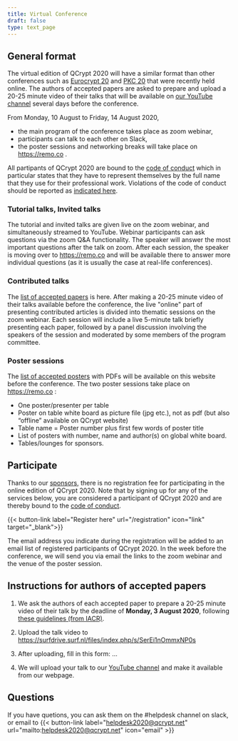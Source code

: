 ```yaml
---
title: Virtual Conference
draft: false
type: text_page
---
```


## General format
The virtual edition of QCrypt 2020 will have a similar format than  other conferences such as [Eurocrypt 20](https://eurocrypt.iacr.org/2020/) and [PKC 20](https://pkc.iacr.org/2020/) that were recently held online. The authors of accepted papers are asked to prepare and upload a 20-25 minute video of their talks that will be available on [our YouTube channel](https://www.youtube.com/channel/UClpn9CxuZPHw3nzhdv0m3Hw) several days before the conference.

From Monday, 10 August to Friday, 14 August 2020,
- the main program of the conference takes place as zoom webinar,
- participants can talk to each other on Slack,
- the poster sessions and networking breaks will take place on https://remo.co .

All partipants of QCrypt 2020 are bound to the [code of conduct](/code-of-conduct-online) which in particular states that they have to represent themselves by the full name that they use for their professional work. Violations of the code of conduct should be reported as [indicated here](/code-of-conduct-online).

### Tutorial talks, Invited talks
The tutorial and invited talks are given live on the zoom webinar, and simultaneously streamed to YouTube. Webinar participants can ask questions via the zoom Q&A functionality. The speaker will answer the most important questions after the talk on zoom. After each session, the speaker is moving over to https://remo.co and will be available there to answer more individual questions (as it is usually the case at real-life conferences).

### Contributed talks
The [list of accepted papers](/accepted-papers) is here. After making a 20-25 minute video of their talks available before the conference, the live "online" part of presenting contributed articles is divided into thematic sessions on the zoom webinar. Each session will include a live 5-minute talk briefly presenting each paper, followed by a panel discussion involving the speakers of the session and moderated by some members of the program committee.

### Poster sessions
The [list of accepted posters](/accepted-papers) with PDFs will be available on this website before the conference. The two poster sessions take place on https://remo.co :
- One poster/presenter per table
- Poster on table white board as picture file (jpg etc.), not as pdf (but also “offline” available on QCrypt website)
- Table name = Poster number plus first few words of poster title
- List of posters with number, name and author(s) on global white board.
- Tables/lounges for sponsors.


## Participate
Thanks to our [sponsors](/partners), there is no registration fee for participating in the online edition of QCrypt 2020. Note that by signing up for any of the services below, you are considered a participant of QCrypt 2020 and are thereby bound to the [code of conduct](/code-of-conduct-online).

{{< button-link label="Register here" url="/registration" icon="link" target="_blank">}}

The email address you indicate during the registration will be added to an email list of registered participants of QCrypt 2020.
In the week before the conference, we will send you via email the links to the zoom webinar and the venue of the poster session.


## Instructions for authors of accepted papers
1. We ask the authors of each accepted paper to prepare a 20-25 minute video of their talk by the deadline of **Monday, 3 August 2020**, following <a href="https://iacr.org/videos/guidelines.html" target="_blank">these guidelines (from IACR)</a>.

2. Upload the talk video to https://surfdrive.surf.nl/files/index.php/s/SerEi1nOmmxNP0s

3. After uploading, fill in this form: ...

4. We will upload your talk to our [YouTube channel](https://www.youtube.com/channel/UClpn9CxuZPHw3nzhdv0m3Hw) and make it available from our webpage.

## Questions
If you have quetions, you can ask them on the #helpdesk channel on slack, or email to {{< button-link label="helpdesk2020@qcrypt.net" url="mailto:helpdesk2020@qcrypt.net" icon="email" >}}
